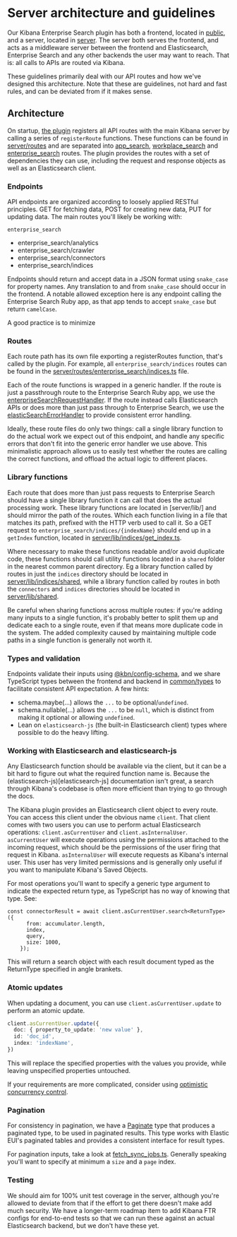 # Server architecture and guidelines

Our Kibana Enterprise Search plugin has both a frontend, located in [public](public), and a server, located in [server](server). The server both serves the frontend, and acts as a middleware server between the frontend and Elasticsearch, Enterprise Search and any other backends the user may want to reach. That is: all calls to APIs are routed via Kibana.

These guidelines primarily deal with our API routes and how we've designed this architecture. Note that these are guidelines, not hard and fast rules, and can be deviated from if it makes sense.

## Architecture

On startup, [the plugin](server/plugin.ts) registers all API routes with the main Kibana server by calling a series of `registerRoute` functions. These functions can be found in [server/routes](server/routes) and are separated into [app_search](server/routes/app_search), [workplace_search](server/routes/workplace_search) and [enterprise_search](server/routes/enterprise_search) routes. The plugin provides the routes with a set of dependencies they can use, including the request and response objects as well as an Elasticsearch client.

### Endpoints
API endpoints are organized according to loosely applied RESTful principles. GET for fetching data, POST for creating new data, PUT for updating data. The main routes you'll likely be working with:

`enterprise_search`
- enterprise_search/analytics
- enterprise_search/crawler
- enterprise_search/connectors
- enterprise_search/indices

Endpoints should return and accept data in a JSON format using `snake_case` for property names. Any translation to and from `snake_case` should occur in the frontend. A notable allowed exception here is any endpoint calling the Enterprise Search Ruby app, as that app tends to accept `snake_case` but return `camelCase`.

A good practice is to minimize

### Routes

Each route path has its own file exporting a registerRoutes function, that's called by the plugin. For example, all `enterprise_search/indices` routes can be found in the [server/routes/enterprise_search/indices.ts](server/routes/enterprise_search/indices.ts) file.

Each of the route functions is wrapped in a generic handler. If the route is just a passthrough route to the Enterprise Search Ruby app, we use the [enterpriseSearchRequestHandler](server/lib/enterprise_search_request_handler.ts). If the route instead calls Elasticsearch APIs or does more than just pass through to Enterprise Search, we use the [elasticSearchErrorHandler](x-pack/plugins/enterprise_search/server/utils/elasticsearch_error_handler.ts) to provide consistent error handling.

Ideally, these route files do only two things: call a single library function to do the actual work we expect out of this endpoint, and handle any specific errors that don't fit into the generic error handler we use above. This minimalistic approach allows us to easily test whether the routes are calling the correct functions, and offload the actual logic to different places.

### Library functions
Each route that does more than just pass requests to Enterprise Search should have a single library function it can call that does the actual processing work. These library functions are located in [server/lib/] and should mirror the path of the routes. Which each function living in a file that matches its path, prefixed with the HTTP verb used to call it. So a GET request to `enterprise_search/indices/{indexName}` should end up in a `getIndex` function, located in [server/lib/indices/get_index.ts](server/lib/indices/get_index.ts).

Where necessary to make these functions readable and/or avoid duplicate code, these functions should call utility functions located in a `shared` folder in the nearest common parent directory. Eg a library function called by routes in just the `indices` directory should be located in [server/lib/indices/shared](server/lib/indices/shared), while a library function called by routes in both the `connectors` and `indices` directories should be located in [server/lib/shared](server/lib/shared).

Be careful when sharing functions across multiple routes: if you're adding many inputs to a single function, it's probably better to split them up and dedicate each to a single route, even if that means more duplicate code in the system. The added complexity caused by maintaining multiple code paths in a single function is generally not worth it.

### Types and validation

Endpoints validate their inputs using [@kbn/config-schema](/packages/kbn-config-schema/), and we share TypeScript types between the frontend and backend in [common/types](common/types) to facilitate consistent API expectation. A few hints:

- schema.maybe(...) allows the `...` to be optional/`undefined`.
- schema.nullable(...) allows the `...` to be `null`, which is distinct from making it optional or allowing `undefined`.
- Lean on `elasticsearch-js` (the built-in Elasticsearch client) types where possible to do the heavy lifting.

### Working with Elasticsearch and elasticsearch-js

Any Elasticsearch function should be available via the client, but it can be a bit hard to figure out what the required function name is. Because the (elasticsearch-js)[elasticsearch-js] documentation isn't great, a search through Kibana's codebase is often more efficient than trying to go through the docs.

The Kibana plugin provides an Elasticsearch client object to every route. You can access this client under the obvious name `client`. That client comes with two users you can use to perform actual Elasticsearch operations: `client.asCurrentUser` and `client.asInternalUser`. `asCurrentUser` will execute operations using the permissions attached to the incoming request, which should be the permissions of the user firing that request in Kibana. `asInternalUser` will execute requests as Kibana's internal user. This user has very limited permissions and is generally only useful if you want to manipulate Kibana's Saved Objects.

For most operations you'll want to specify a generic type argument to indicate the expected return type, as TypeScript has no way of knowing that type. See:

```
const connectorResult = await client.asCurrentUser.search<ReturnType>({
      from: accumulator.length,
      index,
      query,
      size: 1000,
    });
```

This will return a search object with each result document typed as the ReturnType specified in angle brankets.

### Atomic updates

When updating a document, you can use `client.asCurrentUser.update` to perform an atomic update.
```typescript
client.asCurrentUser.update({
  doc: { property_to_update: 'new value' },
  id: 'doc_id',
  index: 'indexName',
})
```
 This will replace the specified properties with the values you provide, while leaving unspecified properties untouched.

 If your requirements are more complicated, consider using [optimistic concurrency control](https://www.elastic.co/guide/en/elasticsearch/reference/current/optimistic-concurrency-control.html).


### Pagination

For consistency in pagination, we have a [Paginate<T>](common/types/pagination.ts) type that produces a paginated type, to be used in paginated results. This type works with Elastic EUI's paginated tables and provides a consistent interface for result types.

For pagination inputs, take a look at [fetch_sync_jobs.ts](server/lib/connectors/fetch_sync_jobs.ts). Generally speaking you'll want to specify at minimum a `size` and a `page` index.
 ### Testing

 We should aim for 100% unit test coverage in the server, although you're allowed to deviate from that if the effort to get there doesn't make add much security. We have a longer-term roadmap item to add Kibana FTR configs for end-to-end tests so that we can run these against an actual Elasticsearch backend, but we don't have these yet.
